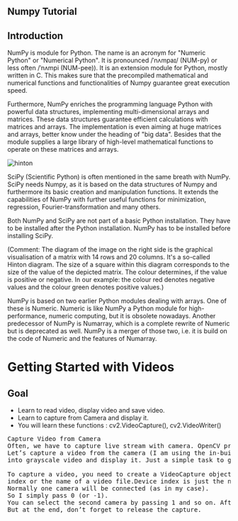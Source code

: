 ## Numpy Tutorial


## Introduction


NumPy is module for Python. The name is an acronym for "Numeric Python" or "Numerical Python". It is pronounced /ˈnʌmpaɪ/ (NUM-py) or less often /ˈnʌmpi (NUM-pee)). It is an extension module for Python, mostly written in C. This makes sure that the precompiled mathematical and numerical functions and functionalities of Numpy guarantee great execution speed.

Furthermore, NumPy enriches the programming language Python with powerful data structures, implementing multi-dimensional arrays and matrices. These data structures guarantee efficient calculations with matrices and arrays. The implementation is even aiming at huge matrices and arrays, better know under the heading of "big data". Besides that the module supplies a large library of high-level mathematical functions to operate on these matrices and arrays.

![hinton](https://user-images.githubusercontent.com/31289155/47040894-12cc7b80-d1a5-11e8-9be2-4330293a5a03.png)


SciPy (Scientific Python) is often mentioned in the same breath with NumPy. SciPy needs Numpy, as it is based on the data structures of Numpy and furthermore its basic creation and manipulation functions. It extends the capabilities of NumPy with further useful functions for minimization, regression, Fourier-transformation and many others.

Both NumPy and SciPy are not part of a basic Python installation. They have to be installed after the Python installation. NumPy has to be installed before installing SciPy.

(Comment: The diagram of the image on the right side is the graphical visualisation of a matrix with 14 rows and 20 columns. It's a so-called Hinton diagram. The size of a square within this diagram corresponds to the size of the value of the depicted matrix. The colour determines, if the value is positive or negative. In our example: the colour red denotes negative values and the colour green denotes positive values.)

NumPy is based on two earlier Python modules dealing with arrays. One of these is Numeric. Numeric is like NumPy a Python module for high-performance, numeric computing, but it is obsolete nowadays. Another predecessor of NumPy is Numarray, which is a complete rewrite of Numeric but is deprecated as well. NumPy is a merger of those two, i.e. it is build on the code of Numeric and the features of Numarray.

# Getting Started with Videos
## Goal


* Learn to read video, display video and save video.
* Learn to capture from Camera and display it.
* You will learn these functions : cv2.VideoCapture(), cv2.VideoWriter()
<pre>Capture Video from Camera
Often, we have to capture live stream with camera. OpenCV provides a very simple interface to this.
Let’s capture a video from the camera (I am using the in-built webcam of my laptop), convert it 
into grayscale video and display it. Just a simple task to get started.

To capture a video, you need to create a VideoCapture object. Its argument can be either the device
index or the name of a video file.Device index is just the number to specify which camera.
Normally one camera will be connected (as in my case). 
So I simply pass 0 (or -1).
You can select the second camera by passing 1 and so on. After that, you can capture frame-by-frame. 
But at the end, don’t forget to release the capture.</pre>


